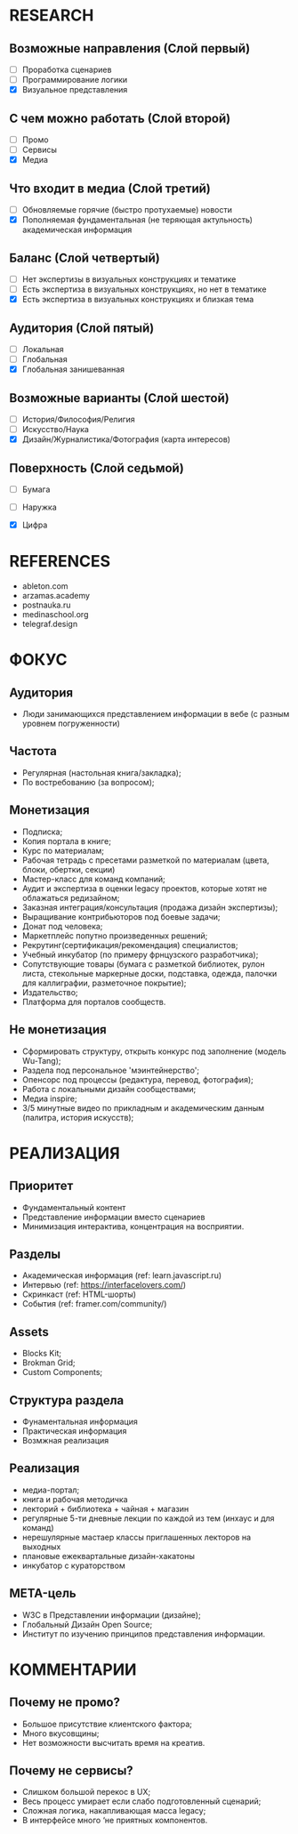 # RESEARCH

## Возможные направления (Слой первый)
* [ ] Проработка сценариев
* [ ] Программирование логики
* [x] Визуальное представления

## С чем можно работать (Слой второй)
* [ ] Промо
* [ ] Сервисы
* [x] Медиа

## Что входит в медиа (Слой третий)
* [ ] Обновляемые горячие (быстро протухаемые) новости
* [x] Пополняемая фундаментальная (не теряющая актульность) академическая информация

## Баланс (Слой четвертый)
* [ ] Нет экспертизы в визуальных конструкциях и тематике
* [ ] Есть экспертиза в визуальных конструкциях, но нет в тематике
* [x] Есть экспертиза в визуальных конструкциях и близкая тема

##  Аудитория (Слой пятый)
* [ ] Локальная
* [ ] Глобальная
* [x] Глобальная занишеванная

## Возможные варианты (Слой шестой)
* [ ] История/Философия/Религия
* [ ] Искусство/Наука
* [x] Дизайн/Журналистика/Фотография (карта интересов)

## Поверхность (Слой седьмой)
* [ ] Бумага
* [ ] Наружка
* [x] Цифра





# REFERENCES
- ableton.com
- arzamas.academy
- postnauka.ru
- medinaschool.org
- telegraf.design





# ФОКУС
## Аудитория
- Люди занимающихся представлением информации в вебе (с разным уровнем погруженности)

## Частота 
- Регулярная (настольная книга/закладка);
- По востребованию (за вопросом);

## Монетизация
- Подписка;
- Копия портала в книге;
- Курс по материалам;
- Рабочая тетрадь с пресетами разметкой по материалам (цвета, блоки, обертки, секции)
- Мастер-класс для команд компаний;
- Аудит и экспертиза в оценки legacy проектов, которые хотят не облажаться редизайном;
- Заказная интеграция/консультация (продажа дизайн экспертизы);
- Выращивание контрибьюторов под боевые задачи;
- Донат под человека;
- Маркетплейс попутно произведенных решений;
- Рекрутинг(сертификация/рекомендация) специалистов;
- Учебный инкубатор (по примеру фрнцузского разработчика);
- Сопутствующие товары (бумага с разметкой библиотек, рулон листа, стекольные маркерные доски, подставка, одежда, палочки для каллиграфии, разметочное покрытие);
- Издательство;
- Платформа для порталов сообществ.


## Не монетизация
- Сформировать структуру, открыть конкурс под заполнение (модель Wu-Tang);
- Раздела под персональное 'мэинтейнерство';
- Опенсорс под процессы (редактура, перевод, фотография);
- Работа с локальными дизайн сообществами;
- Медиа inspire;
- 3/5 минутные видео по прикладным и академическим данным (палитра, история искусств);



# РЕАЛИЗАЦИЯ
## Приоритет
- Фундаментальный контент
- Представление информации вместо сценариев
- Минимизация интерактива, концентрация на восприятии.

##  Разделы
- Академическая информация (ref: learn.javascript.ru)
- Интервью (ref: https://interfacelovers.com/)
- Скринкаст (ref: HTML-шорты)
- События (ref: framer.com/community/)

## Assets
- Blocks Kit;
- Brokman Grid;
- Custom Components;

## Структура раздела
- Фунаментальная информация
- Практическая информация
- Возмжная реализация

## Реализация
- медиа-портал;
- книга и рабочая методичка
- лекторий + библиотека + чайная + магазин
- регулярные 5-ти дневные лекции по каждой из тем (инхаус и для команд)
- нерешулярные мастаер классы приглашенных лекторов на выходных
- плановые ежеквартальные дизайн-хакатоны
- инкубатор с кураторством


## META-цель
- W3C в Представлении информации (дизайне);
- Глобальный Дизайн Open Source;
- Институт по изучению принципов представления информации.

# КОММЕНТАРИИ
## Почему не промо?
- Большое присутствие клиентского фактора;
- Много вкусовщины;
- Нет возможности высчитать время на креатив.

## Почему не сервисы?
- Слишком большой перекос в UX;
- Весь процесс умирает если слабо подготовленный сценарий;
- Сложная логика, накапливающая масса legacy;
- В интерфейсе много ‘не приятных компонентов.



